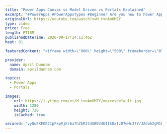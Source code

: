 ```yaml
---
title: "Power Apps Canvas vs Model Driven vs Portals Explained"
excerpt: "#PowerApps #PowerAppsTypes #Beginner Are you new to Power Apps?  Then this video is for you!  After you watch my video on \"How to Get Started with Power Apps\", this video is a good next step in that learning path.   I'll explain what Power Apps is and go over the three different types of Power Apps that"
originalUrl: https://youtube.com/watch?v=M_tvnAmHMZY
type: video
price: Free
length: PT18M
publishedDateTime: 2020-09-17T14:11:46Z
heat: 81

featuredContent: "<iframe width=\"800\" height=\"500\" frameborder=\"0\" src=\"https://www.youtube.com/embed/M_tvnAmHMZY\" allow=\"accelerometer; autoplay; encrypted-media; gyroscope; picture-in-picture\" allowfullscreen></iframe>"

provider:
  name: April Dunnam
  domain: aprildunnam.com

topics:
  - Power Apps
  - Portals

images:
  - url: https://i.ytimg.com/vi/M_tvnAmHMZY/maxresdefault.jpg
    width: 1280
    height: 720
    isCached: true

secured: "vyQuEXEOB21pFkpVjKrba7hZbRJ2dUB0VdUIIkDxIzD7wHcJ7Y/JAdohZgM1kLm0FxuNpeQA27PAjVLkKsrPm0CEXSODR6Iue7pKk/ScaFSs019Qra1Sgtgw/EArHI1AyH2LHBc2YzTTzHn6BDujDHPyEAXbMOWQez5dPv51Au6CKzvj9lFsE1kwDSt/UuixMVGsOt+CamLL7cRS4aCAyjQOGMmUWpKdkWgyDWninnIVRMAI7Ui8UvWDeoOjj6/VkihTAzMSm6iIreWCbBmrv9VkH/ZH9UyM9tETSE4ulya1JtsizZOdSJRxPyFk7owu4WCaQRbKEUVcsKU0L+WtpofNnn4KYvjfGoVwwoWvoYf2JuI5OCnFYI+zQjlT66Ys9AQ1Hv4HR/xs7wE812R/k+Wak9LvHcA9aSA9CaQmL54=;J/HiEIdZ34k0gQ6RCWNVRg=="
---
```


